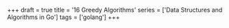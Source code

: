 +++
draft = true
title = '16 Greedy Algorithms'
series = ['Data Structures and Algorithms in Go']
tags = ['golang']
+++